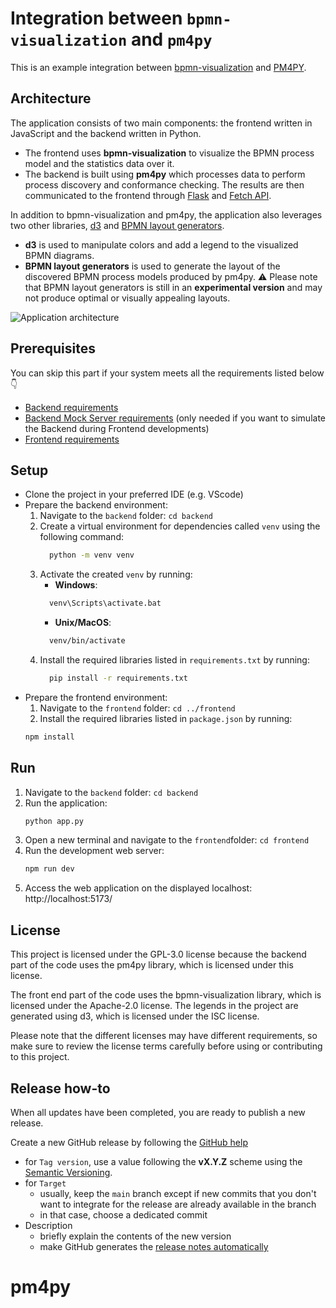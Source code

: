 # Integration between `bpmn-visualization` and `pm4py`
This is an example integration between [bpmn-visualization](https://github.com/process-analytics/bpmn-visualization-js/) and [PM4PY](https://github.com/pm4py).

## Architecture
The application consists of two main components: the frontend written in JavaScript and the backend written in Python. 
* The frontend uses **bpmn-visualization** to visualize the BPMN process model and the statistics data over it. 
* The backend is built using **pm4py** which processes data to perform process discovery and conformance checking. The results are then communicated to the frontend through [Flask](https://flask.palletsprojects.com/) and [Fetch API](https://developer.mozilla.org/en-US/docs/Web/API/Fetch_API).

In addition to bpmn-visualization and pm4py, the application also leverages two other libraries, [d3](https://d3js.org/) and [BPMN layout generators](https://github.com/process-analytics/bpmn-layout-generators). 
* **d3** is used to manipulate colors and add a legend to the visualized BPMN diagrams.
* **BPMN layout generators** is used to generate the layout of the discovered BPMN process models produced by pm4py. ⚠️ Please note that BPMN layout generators is still in an **experimental version** and may not produce optimal or visually appealing layouts.

![Application architecture](./architecture/architecture.svg)

## Prerequisites

You can skip this part if your system meets all the requirements listed below 👇

* [Backend requirements](./backend/README.md)
* [Backend Mock Server requirements](./backend-mock-server/README.md) (only needed if you want to simulate the Backend during Frontend developments)
* [Frontend requirements](./frontend/README.md)


## Setup
* Clone the project in your preferred IDE (e.g. VScode)
* Prepare the backend environment:
    1. Navigate to the `backend` folder: `cd backend`
    2. Create a virtual environment for dependencies called `venv` using the following command: 
        ```sh 
          python -m venv venv
        ```
    3. Activate the created `venv` by running:
        * **Windows**: 
        ```sh 
          venv\Scripts\activate.bat
        ```
        * **Unix/MacOS**:
        ```sh
          venv/bin/activate
        ```
    4. Install the required libraries listed in `requirements.txt` by running:
        ```sh
          pip install -r requirements.txt
        ```
* Prepare the frontend environment:
    1. Navigate to the `frontend` folder: `cd ../frontend` 
    2. Install the required libraries listed in `package.json` by running:
    ```sh
    npm install
    ```
## Run
1. Navigate to the `backend` folder: `cd backend`
2. Run the application:
    ```sh
    python app.py
    ```
3. Open a new terminal and navigate to the `frontend`folder: `cd frontend`
4. Run the development web server: 
    ```sh
    npm run dev
    ```
5. Access the web application on the displayed localhost: http://localhost:5173/ 

## License

This project is licensed under the GPL-3.0 license because the backend part of the code uses the pm4py library, which is licensed under this license.

The front end part of the code uses the bpmn-visualization library, which is licensed under the Apache-2.0 license. The legends in the project are generated using d3, which is licensed under the ISC license.

Please note that the different licenses may have different requirements, so make sure to review the license terms carefully before using or contributing to this project.

## Release how-to

When all updates have been completed, you are ready to publish a new release.

Create a new GitHub release by following the [GitHub help](https://help.github.com/en/github/administering-a-repository/managing-releases-in-a-repository#creating-a-release)
- for `Tag version`, use a value following the **vX.Y.Z** scheme using the [Semantic Versioning](https://semver.org/).
- for `Target`
    - usually, keep the `main` branch except if new commits that you don't want to integrate for the release are already
      available in the branch
    - in that case, choose a dedicated commit
- Description
    - briefly explain the contents of the new version
    - make GitHub generates the [release notes automatically](https://docs.github.com/en/repositories/releasing-projects-on-github/automatically-generated-release-notes)

# pm4py
